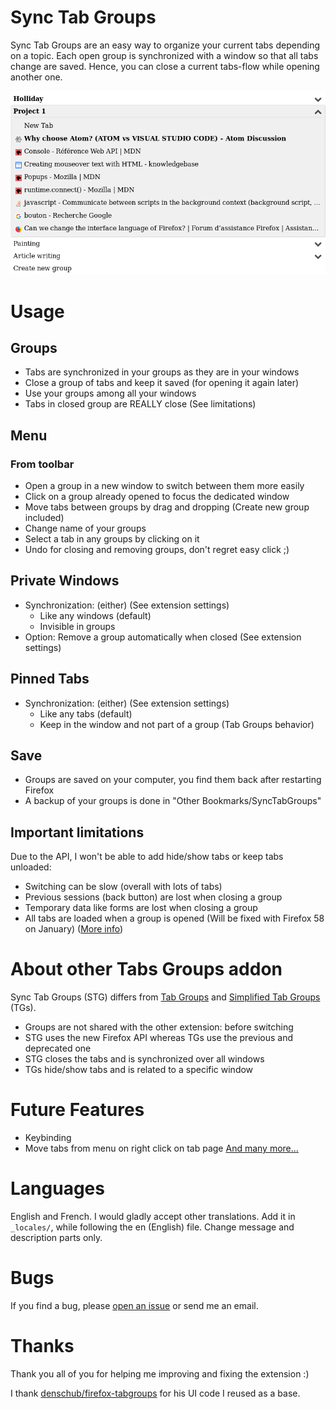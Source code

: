 # Sync Tab Groups

Sync Tab Groups are an easy way to organize your current tabs depending on a topic. Each open group is synchronized with a window so that all tabs change are saved. Hence, you can close a current tabs-flow while opening another one. 

![Sync Tab Groups example](assets/markdown-img-paste-20171111155549715.png)

# Usage

## Groups
- Tabs are synchronized in your groups as they are in your windows 
- Close a group of tabs and keep it saved (for opening it again later)
- Use your groups among all your windows
- Tabs in closed group are REALLY close (See limitations)

## Menu

### From toolbar
- Open a group in a new window to switch between them more easily
- Click on a group already opened to focus the dedicated window
- Move tabs between groups by drag and dropping (Create new group included)
- Change name of your groups
- Select a tab in any groups by clicking on it
- Undo for closing and removing groups, don't regret easy click ;)

## Private Windows
 - Synchronization: (either) (See extension settings)
   - Like any windows (default)
   - Invisible in groups 
 - Option: Remove a group automatically when closed (See extension settings)

## Pinned Tabs
 - Synchronization: (either) (See extension settings)
   - Like any tabs (default)
   - Keep in the window and not part of a group (Tab Groups behavior)

## Save
- Groups are saved on your computer, you find them back after restarting Firefox
- A backup of your groups is done in "Other Bookmarks/SyncTabGroups"

## Important limitations
Due to the API, I won't be able to add hide/show tabs or keep tabs unloaded:
 - Switching can be slow (overall with lots of tabs)
 - Previous sessions (back button) are lost when closing a group
 - Temporary data like forms are lost when closing a group
 - All tabs are loaded when a group is opened (Will be fixed with Firefox 58 on January) ([More info](https://github.com/Morikko/sync-tab-groups/issues/5#issuecomment-344753295))

# About other Tabs Groups addon

Sync Tab Groups (STG) differs from [Tab Groups](https://addons.mozilla.org/en-US/firefox/addon/tab-groups-panorama/) and [Simplified Tab Groups](https://addons.mozilla.org/en-US/firefox/addon/tab-groups/) (TGs).

- Groups are not shared with the other extension: before switching 
- STG uses the new Firefox API whereas TGs use the previous and deprecated one
- STG closes the tabs and is synchronized over all windows
- TGs hide/show tabs and is related to a specific window

# Future Features
- Keybinding
- Move tabs from menu on right click on tab page
[And many more...](https://github.com/Morikko/sync-tab-groups/issues)

# Languages
English and French. 
I would gladly accept other translations. Add it in `_locales/`, while following the en (English) file. Change message and description parts only.

# Bugs
If you find a bug, please [open an issue](https://github.com/Morikko/sync-tab-groups/issues) or send me an email.

# Thanks
Thank you all of you for helping me improving and fixing the extension :)

I thank [denschub/firefox-tabgroups](https://github.com/denschub/firefox-tabgroups) for his UI code I reused as a base.

